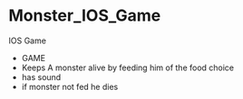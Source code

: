 # Monster_IOS_Game
IOS Game
- GAME
- Keeps A monster alive by feeding him of the food choice
- has sound
- if monster not fed he dies
